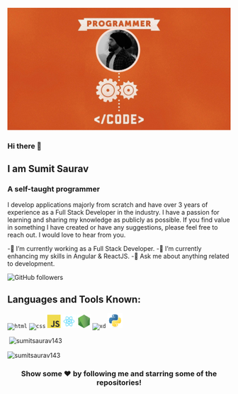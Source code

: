 ![image](https://github.com/sumitsaurav143/sumitsaurav143/blob/main/Banner.jpg)


### Hi there 👋

## I am Sumit Saurav
<h3 align="start">A self-taught programmer</h3>

I develop applications majorly from scratch and have over 3 years of experience as a Full Stack Developer in the industry. I have a passion for learning and sharing my knowledge as publicly as possible. If you find value in something I have created or have any suggestions, please feel free to reach out. I would love to hear from you.

-🔭 I’m currently working as a Full Stack Developer.
-🌱 I’m currently enhancing my skills in Angular & ReactJS.
-💬 Ask me about anything related to development.


![GitHub followers](https://img.shields.io/github/followers/sumitsaurav143?logo=GitHub&style=for-the-badge)



## Languages and Tools Known:

<code><img src="https://cdn0.iconfinder.com/data/icons/social-network-7/50/22-512.png" alt="html" width="34" height="34"/></code>
<code><img src="https://www.kindpng.com/picc/m/464-4640184_css3-png-download-css-icon-transparent-png.png" alt="css" width="34" height="34"/></code>
<code><img height="30" src="https://raw.githubusercontent.com/github/explore/80688e429a7d4ef2fca1e82350fe8e3517d3494d/topics/javascript/javascript.png"></code>
<code><img height="30" src="https://raw.githubusercontent.com/github/explore/80688e429a7d4ef2fca1e82350fe8e3517d3494d/topics/react/react.png"></code>
<code><img height="30" src="https://raw.githubusercontent.com/github/explore/80688e429a7d4ef2fca1e82350fe8e3517d3494d/topics/nodejs/nodejs.png"></code> 
<code><img src="https://cdn.worldvectorlogo.com/logos/adobe-xd.svg" alt="xd" width="30" height="30"/></code>
<code><img src="https://raw.githubusercontent.com/devicons/devicon/master/icons/python/python-original.svg" alt="python" width="34" height="34"/></code>


<div>
<!--   <p><img align="left" src="https://github-readme-stats.vercel.app/api/top-langs/?username=sumitsaurav143&layout=compact&hide=html" alt="sumitsaurav143" /></p> -->

  <p>&nbsp;<img align="center" src="https://github-readme-stats.vercel.app/api?username=sumitsaurav143&show_icons=true" alt="sumitsaurav143" /></p>
  
  <p><img align="center" src="https://github-readme-streak-stats.herokuapp.com/?user=sumitsaurav143&" alt="sumitsaurav143" /></p>
  
</div>

<div align="center">

### Show some ❤️ by following me and starring some of the repositories!

</div>





